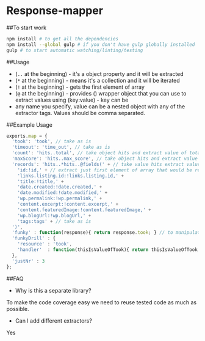 Response-mapper
=============
##To start work
```sh
npm install # to get all the dependencies
npm install --global gulp # if you don't have gulp globally installed
gulp # to start automatic watching/linting/testing
```
##Usage

 * (`..` at the beginning) - it's a object property and it will be extracted
 * (`*` at the beginning) - means it's a collection and it will be iterated
 * (`!` at the beginning) - gets the first element of array
 * (`@` at the beginning) - provides () wrapper object that you can use to extract values using (key:value) - key can be
 * any name you specify, value can be a nested object with any of the extractor tags. Values should be comma separated.

##Example Usage
```javascript
exports.map = {
  'took': 'took', // take as is
  'timeout': 'time_out', // take as is
  'count': 'hits..total', // take object hits and extract value of total
  'maxScore': 'hits..max_score', // take object hits and extract value of max_score
  'records': 'hits..*hits..@fields(' + // take value hits extract value of hits as array, then extract object fields from each of them and extract child values accordingly 
    'id:!id,' + // extract just first element of array that would be returned (Elasticsearch field issue)
    'links.listing.id:!links.listing.id,' +
    'title:!title,' +
    'date.created:!date.created,' +
    'date.modified:!date.modified,' +
    'wp.permalink:!wp.permalink,' +
    'content.excerpt:!content.excerpt,' +
    'content.featuredImage:!content.featuredImage,' +
    'wp.blogUrl:!wp.blogUrl,' +
    'tags:tags' + // take as is
  ')',
  'funky' : function(response){ return response.took; } // to manipulate the construct yourself,
  'funkyDrill' : {
    'resource' : 'took',
    'handler'  : function(thisIsValueOfTook){ return thisIsValueOfTook * 2; }
  },
  'justNr' : 3
};
``` 

##FAQ
* Why is this a separate library?

To make the code coverage easy we need to reuse tested code as much as possible.

* Can I add different extractors?

Yes
